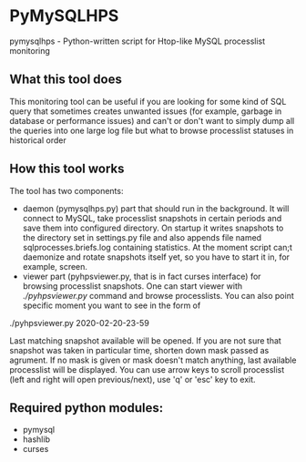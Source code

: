# PyMySQLHPS

pymysqlhps - Python-written script for Htop-like MySQL processlist monitoring

## What this tool does

This monitoring tool can be useful if you are looking for some kind of SQL query that sometimes creates unwanted issues (for example, garbage in database or performance issues) and can't or don't want to simply dump all the queries into one large log file but what to browse processlist statuses in historical order

## How this tool works

The tool has two components: 
* daemon (pymysqlhps.py) part that should run in the background. It will connect to MySQL, take processlist snapshots in certain periods and save them into configured directory. On startup it writes snapshots to the directory set in settings.py file and also appends file named sqlprocesses.briefs.log containing statistics.
At the moment script can;t daemonize and rotate snapshots itself yet, so you have to start it in, for example, screen.
* viewer part (pyhpsviewer.py, that is in fact curses interface) for browsing processlist snapshots. One can start viewer with _./pyhpsviewer.py_ command and browse processlists. You can also point specific moment you want to see in the form of

./pyhpsviewer.py 2020-02-20-23-59

Last matching snapshot available will be opened. If you are not sure that snapshot was taken in particular time, shorten down mask passed as agrument. If no mask is given or mask doesn't match anything, last available processlist will be displayed.
You can use arrow keys to scroll processlist (left and right will open previous/next), use 'q' or 'esc' key to exit.

## Required python modules:
* pymysql
* hashlib
* curses
